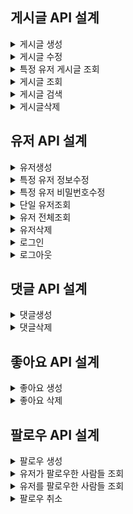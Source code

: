 ## 게시글 API 설계

<details>
<summary>게시글 생성</summary>

<!-- summary 아래 한칸 공백 두어야함 -->

## 00.개요<br>
URL : /posts<br>
HTTP METHOD : POST<br>
설명 : 게시글을 생성하는 API 입니다.<br>


## 01.요청(Request)
### 1.설명

|key|value|
|---|-----|
|Content-type|application/json

### 2. 예시
Content-type : application/json

## c.body

| 키        | 데이터타입  | 설명     |
|----------|--------|--------|
| title    | String | 게시글 제목 |
| content  | String | 게시글 내용 |


### 2. 요청예시
```json
{
   "title" : "오늘도 짜증난다.",
   "content" : "사랑합니다."
}
```

### 3. 응답(Response)
| 키             | 데이터타입  | 설명          |
|---------------|--------|-------------|
| postId        | long   | 생성된 게시글 식별자 |
| userName      | String | 사용자이름       |
| title         | String | 게시글 제목      |
| content       | String | 게시글 내용      |
| likesCount    | int    | 좋아요 수       |
| commentsCount | int    | 댓글 수        |
| createdAt     | LocalDateTime  | 생성날짜        |
| modifiedAt    | LocalDateTime  | 수정날짜  |

### 응답 예시
```json
{
     "postId ": 1,
     "userName" : "이형준",
     "title" : "오늘도 짜증난다.",
     "content" : "사랑합니다.",
     "likesCount" : 90,
     "commentsCount" : 20,
     "createdAt": "2025-05-28 11:06:54",
     "modifiedAt" : "2025-05-28 11:06:54"
}
```
### b. 생성 실패 응답

| 키       | 데이터타입  | 설명  |
|---------|--------|-----|
| status  | int    | 상태코드 |
| message | String | 에러관련 메시지 |

### 실패 응답 예시
```json
{
   "status" : "404",
  //title 없을때
   "message" : "제목을 작성해주세요.",
  //content 없을때
  "message" : "작성글을 작성해주세요."
}
```
</details>
<details>
<summary>게시글 수정</summary>

<!-- summary 아래 한칸 공백 두어야함 -->

## 00.개요<br>
URL : /posts/{postId}<br>
HTTP METHOD : PUT<br>
설명 : 게시글 정보를 수정하는 API입니다.<br>


## 01.요청(Request)
### 1.설명

|key|value|
|---|-----|
|Content-type|application/json

### 2. 예시
Content-type : application/json

## b. URL(경로 변수)

### 1.설명
| 키      | 데이터타입  | 설명      |
|--------|--------|---------|
| PostId | long    | 게시글 식별자 |

```json
localhost:8080/posts/{postId}
```

## c.body

### 1.설명
| 키        | 데이터타입 | 설명     |
|----------|-------|--------|
| title    | String | 게시글 제목 |
| content  | String | 게시글 내용 | 

### 2. 요청예시
```json
{
   "title" : "오늘도 짜증난다2",
   "content" : "사랑합니다2"
}
```

### 3. 응답(Response)
| 키            | 데이터타입  | 설명    |
|--------------|--------|-------|
| postId     | long   | 생성된 게시글 식별자 |
| userName     | String | 사용자이름 |
| title        | String | 게시글 제목 |
| content      | String | 게시글 내용 |
| likesCount   | int    | 좋아요 수 |
| commentsCount    | int    | 댓글 수  |
| createdAt | LocalDateTime  | 생성날짜  |
| modifiedAt | LocalDateTime  | 수정날짜  |

### 응답 예시
```json
{
     "postId" : 1,
     "userName": "이형준",
     "title": "오늘도 짜증난다2",
     "content": "사랑합니다2",
     "likesCount" : 90,
     "commentsCount" : 20,
     "createdAt": "2025-05-28 11:06:54",
     "modifiedAt": "2025-05-28 11:08:54"
}
```
### b. 수정 실패 응답

| 키       | 데이터타입  | 설명  |
|---------|--------|-----|
| status  | int    | 상태코드 |
| message | String | 에러관련 메시지 |

### 실패 응답 예시
```json
{
  //게시글이 없을 시
   "status" : "404",
   "message" : "게시글을 찾을 수 없습니다.",
  //유저가 없을시
   "status" : "403",
   "message" : "작성자만 게시글을 수정할 수 있습니다."
}
```
</details>
<details>
<summary>특정 유저 게시글 조회</summary>

<!-- summary 아래 한칸 공백 두어야함 -->

## 00.개요<br>
URL : /posts/{userId}<br>
HTTP METHOD : GET<br>
설명 : 특정 유저 게시글 정보를 조회하는 API입니다.<br>


## 01.요청(Request)
### 1.설명

|key|value|
|---|-----|
|Content-type|application/json

### 2. 예시
Content-type : application/json

## b. URl(경로 변수)

### 1.설명
| 키      | 데이터타입  | 설명     |
|--------|--------|--------|
| userId | long    | 게시글 식별자 |

```json
localhost:8080/posts/{userId}
```

### 3. 응답(Response)
| 키          | 데이터타입  | 설명          |
|------------|--------|-------------|
| postId     | long      | 생성한 게시글 식별자 |
| userName   | String | 사용자이름       |
| title      | String | 게시글 제목      |
| content    | String | 게시글 내용      |
| likesCount | int    | 좋아요 수       |
| commentsCount   | int    | 댓글 수        |
| createdAt  | LocalDateTime  | 생성날짜        |
| modifiedAt | LocalDateTime  | 수정날짜        |

### 응답 예시
```json
{
     "userId" : 1,
     "userName": "이형준",
     "title": "오늘도 짜증난다2",
     "content": "사랑합니다2",
     "likesCount" : 90,
     "commentsCount " : 20,
     "createdAt": "2025-05-28 11:06:54",
     "modifiedAt": "2025-05-28 11:08:54"
}
```
### b. 조회 실패 응답

| 키       | 데이터타입  | 설명  |
|---------|--------|-----|
| status  | int    | 상태코드 |
| message | String | 에러관련 메시지 |

### 실패 응답 예시
```json
{
   "status" : "404",
   "message" : "해당 유저가 존재하지 않습니다."
}
```
</details>
<details>
<summary>게시글 조회</summary>

<!-- summary 아래 한칸 공백 두어야함 -->

## 00.개요<br>
URL : /posts/page<br>
HTTP METHOD : GET<br>
설명 : 게시글 정보를 조회하는 API입니다.<br>


## 01.요청(Request)
### 1.설명

|key|value|
|---|-----|
|Content-type|application/json

### 2. 예시
Content-type : application/json

## b. URl(경로 변수)

### 1.설명
| 키      | 데이터타입  | 설명      |
|--------|--------|---------|
| page | int    | 페이지 수   |
| size | int    | 페이지 사이즈 |

```json
localhost:8080/posts/page
```

### 3. 응답(Response)
| 키             | 데이터타입     | 설명           |
|---------------|-----------|--------------|
| postId        | long      | 생성된 게시글 식별자  |
| userName      | String    | 사용자이름        |
| title         | String    | 게시글 제목       |
| content       | String    | 게시글 내용       |
| likesCount    | int       | 좋아요 수        |
| commentsCount  | int       | 댓글 수         |
| createdAt     | LocalDateTime | 생성날짜         |
| modifiedAt    | LocalDateTime | 수정날짜         |
| page          | int       | 현재 페이지 수     |
| size          | int       | 페이지 사이즈      |
| totalElements | int       | 모든 페이지 게시글 수 |
| totalPages    | int       | 모든 페이지 수     |

### 응답 예시
```json
   " contents" : [ {
     "postId": 1,
     "userName": "이형준",
     "title": "오늘도 짜증난다",
     "content": "사랑합니다",
     "likesCount" : 90,
     "commentsCount" : 20,
     "createdAt": "2025-05-28 11:06:54",
     "modifiedAt": "2025-05-28 11:08:54"
   },
   {
     "postId": 2,
     "userName": "이형준2",
     "title": "오늘도 짜증난다2",
     "content": "사랑합니다2",
     "likesCount" : 70,
     "commentsCount" : 20,
     "createdAt": "2025-05-28 11:06:54",
     "modifiedAt": "2025-05-28 11:08:54",
   }
],
   "page" : 1,
   "size" : 10,
   "totalElements" : 2,
   "totalPages" : 1
   }
```
</details>
<details>
<summary>게시글 검색</summary>

<!-- summary 아래 한칸 공백 두어야함 -->

## 00.개요<br>
URL : /posts?startDate=20250528&endDate=20250530 <br>
HTTP METHOD : GET<br>
설명 : 게시글 정보를 검색하는 API입니다.<br>


## 01.요청(Request)
### 1.설명

|key|value|
|---|-----|
|Content-type|application/json

### 2. 예시
Content-type : application/json

## b. URl(경로 변수)

### 1.설명
| 키      | 데이터타입  | 설명          |
|--------|--------|-------------|
| startDate | int    | 검색 범위 시작날짜  |
| endDate | int    | 검색 범위 마지막날짜 |

```json
localhost:8080/posts?startDate=20250528&endDate=20250530
```

### 3. 응답(Response)
| 키          | 데이터타입     | 설명          |
|------------|-----------|-------------|
| postId     | long      | 생성된 게시글 식별자 |
| userName   | String    | 사용자이름       |
| title      | String    | 게시글 제목      |
| content    | String    | 게시글 내용      |
| likesCount | int       | 좋아요 수       |
| commentsCount  | int       | 댓글 수        |
| createdAt  | LocalDateTime  | 생성날짜        |
| modifiedAt | LocalDateTime  | 수정날짜        |

### 응답 예시
```json

   "status" : 200,
   {
     "postId": 1,
     "userName": "이형준",
     "title": "오늘도 짜증난다",
     "content": "사랑합니다",
     "likesCount" : 90,
     "commentsCount" : 20,
     "createdAt": "2025-05-28 11:06:54",
     "modifiedAt ": "2025-05-30 11:10:55"
   },
   {
     "postId": 2,
     "userName": "이형준",
     "title": "오늘도 짜증난다2",
     "content": "사랑합니다2",
     "likesCount" : 70,
     "commentsCount" : 20,
     "createdAt": "2025-05-30 11:06:54",
     "modifiedAt ": "2025-05-30 11:10:55"
   }
```
</details>
<details>
<summary>게시글삭제</summary>

<!-- summary 아래 한칸 공백 두어야함 -->

## 00.개요<br>
URL : /posts/{postId}<br>
HTTP METHOD : DELETE<br>
설명 : 단일 게시글 정보를 삭제하는 API 입니다. <br>


## 01.요청(Request)
### 1.설명

|key|value|
|---|-----|
|Content-type|application/json

### 2. 예시
Content-type : application/json

## b. URL(경로 변수)

### 1.설명
| 키      | 데이터타입  | 설명      |
|--------|--------|---------|
| postId | long    | 게시글 식별자 |

```json
localhost:8080/posts/{postId}
```
### b. 생성 실패 응답

| 키       | 데이터타입  | 설명  |
|---------|--------|-----|
| status  | int    | 상태코드 |
| message | String | 에러관련 메시지 |

### 실패 응답 예시
```json
{
  //게시글이 없을시
   "status" : "404",
   "message" : "게시글을 찾을 수 없습니다.",
  //유저가 없을시
   "status" : "403",
   "message" : "작성자만 게시글을 수정할 수 있습니다."
}
```
</details>

## 유저 API 설계
<details>
<summary>유저생성</summary>

<!-- summary 아래 한칸 공백 두어야함 -->

## 00.개요<br>
URL : /users<br>
HTTP METHOD : POST<br>
설명 : 유저를 생성하는 API 입니다.<br>


## 01.요청(Request)
### 1.설명

|key|value|
|---|-----|
|Content-type|application/json

### 2. 예시
Content-type : application/json

## c.body

| 키        | 데이터타입 | 설명    |
|----------|-------|-------|
| userName | String | 사용자이름 |
| email    | String | 사용자 이메일 |
| password |String | 사용자 비밀번호 |

### 2. 요청예시
```json
{
   "userName" : "이형준",
   "email" : "xkrhd3@naver.com",
   "password" : 1234
}
```

### 3. 응답(Response)
| 키         | 데이터타입  | 설명         |
|-----------|--------|------------|
| id        | long   | 생성된 유저 식별자 |
| userName  | String | 사용자이름      |
| email     | String | 사용자 이메일   |
| createdAt  | Timestamp  | 생성날짜        |
| modifiedAt | Timestamp  | 수정날짜        |

### 응답 예시
```json
{
     "id": 1,
     "userName": "이형준",
     "email" : "xkrhd3@naver.com",
     "createdAt" : "2025-05-30 16:00:47",
     "modifiedAt" : "2025-05-30 16:00:47"
}
```
### b. 생성 실패 응답

| 키       | 데이터타입  | 설명  |
|---------|--------|-----|
| status  | int    | 상태코드 |
| message | String | 에러관련 메시지 |

### 실패 응답 예시
```json
{
  //유저이름&이메일&비밀번호 형식에 맞지 않을때
   "status" : "401",
   "message" : "형식을 준수해서 입력해야합니다.",
  //동일한 이메일 등록 시도 시
   "status" : "400",
   "message" : "이미 등록된 이메일입니다."
}
```
</details>
<details>
<summary>특정 유저 정보수정</summary>

<!-- summary 아래 한칸 공백 두어야함 -->

## 00.개요<br>
URL : /users/{userId}<br>
HTTP METHOD : PATCH<br>
설명 : 특정 유저 정보를 수정하는 API입니다.<br>


## 01.요청(Request)
### 1.설명

|key|value|
|---|-----|
|Content-type|application/json

### 2. 예시
Content-type : application/json

## b. URL(경로 변수)

### 1.설명
| 키       | 데이터타입  | 설명 |
|---------|--------|----|
| userId  | long    | 유저 식별자 |

```json
localhost:8080/users/{userId}
```

## c.body

### 1.설명
| 키        | 데이터타입 | 설명       |
|----------|-------|----------|
| userName| String | 사용자 이름   |
| email| String | 사용자 이메일  |
| Password| String | 사용자 비밀번호 |

### 2. 요청예시
```json
{
  "userName": "이형준",
  "email" : "xkrhd5@naver.com",
  "Password" : 12345
}
```

### 3. 응답(Response)
| 키           | 데이터타입  | 설명 |
|-------------|--------|----|
| id        | long   | 생성된 유저 식별자 |
| userName| String | 사용자 이름   |
| email| String | 사용자 이메일  |
| Password| String | 사용자 비밀번호 |

### 응답 예시
```json
{
    "id": 1,
    "userName": "이형준",
    "email" : "xkrhd5@naver.com"
}
```
### b. 수정 실패 응답

| 키       | 데이터타입  | 설명  |
|---------|--------|-----|
| status  | int    | 상태코드 |
| message | String | 에러관련 메시지 |

### 실패 응답 예시
```json
{
   "status" : "404",
   "message" : "해당 유저를 찾을 수 없습니다.",
  //인가 실패
   "status" : "403",
   "message" : "접근 권한이 없습니다."
}
```
</details>
<details>
<summary>특정 유저 비밀번호수정</summary>

<!-- summary 아래 한칸 공백 두어야함 -->

## 00.개요<br>
URL : /users/{userId}<br>
HTTP METHOD : PATCH<br>
설명 : 특정 유저 비밀번호를 수정하는 API입니다.<br>


## 01.요청(Request)
### 1.설명

|key|value|
|---|-----|
|Content-type|application/json

### 2. 예시
Content-type : application/json

## b. URL(경로 변수)

### 1.설명
| 키       | 데이터타입  | 설명 |
|---------|--------|----|
| userId  | int    | 유저 식별자 |

```json
localhost:8080/users/{userId}
```

## c.body

### 1.설명
| 키        | 데이터타입 | 설명         |
|----------|-------|------------|
| savePassword| String | 사용자 기존비밀번호 |
| changePassword| String | 사용자 수정비밀번호 |

### 2. 요청예시
```json
{
  "savePassword": 1234,
  "changePassword" : 12345
}
```

### 3. 응답(Response)
| 키         | 데이터타입  | 설명          |
|-----------|--------|-------------|
| message  | String | 비밀번호 수정 메시지 |

### 응답 예시
```json
{
  "수정 성공"
}
```
### b. 수정 실패 응답

| 키       | 데이터타입  | 설명  |
|---------|--------|-----|
| status  | int    | 상태코드 |
| message | String | 에러관련 메시지 |

### 실패 응답 예시
```json
{
   "status" : "404",
   "message" : "비밀번호가 일치하지 않습니다.",
  //인가 실패 
   "status" : "403",
   "message" : "접근 권한이 없습니다."
}
```
</details>
<details>
<summary>단일 유저조회</summary>

<!-- summary 아래 한칸 공백 두어야함 -->

## 00.개요<br>
URL : /users/{userId}<br>
HTTP METHOD : GET<br>
설명 : 단일 유저 정보를 조회하는 API입니다.<br>


## 01.요청(Request)
### 1.설명

|key|value|
|---|-----|
|Content-type|application/json

### 2. 예시
Content-type : application/json

## b. URL(경로 변수)

### 1.설명
| 키       | 데이터타입  | 설명 |
|---------|--------|----|
| userId  | long    | 유저 식별자 |

```json
localhost:8080/users/{userId}
```

### 3. 응답(Response)
| 키         | 데이터타입  | 설명         |
|-----------|--------|------------|
| id        | long   | 생성된 할일 식별자 |
| userName  | String | 사용자이름      |
| email     | String | 사용자 이메일    |

### 응답 예시
```json
{
     "id": 1,
     "userName" : "이형준",
     "email" : "xkrhd3@naver.com"
}
```
### b. 조회 실패 응답

| 키       | 데이터타입  | 설명  |
|---------|--------|-----|
| status  | int    | 상태코드 |
| message | String | 에러관련 메시지 |

### 실패 응답 예시
```json
{
   "status" : "404",
   "message" : "해당 유저를 찾을 수 없습니다."
}
```
</details>
<details>
<summary>유저 전체조회</summary>

<!-- summary 아래 한칸 공백 두어야함 -->

## 00.개요<br>
URL : /users<br>
HTTP METHOD : GET<br>
설명 : 유저 전체정보를 조회하는 API입니다.<br>


## 01.요청(Request)
### 1.설명

|key|value|
|---|-----|
|Content-type|application/json

### 2. 예시
Content-type : application/json

### 3. 응답(Response)
| 키         | 데이터타입  | 설명 |
|-----------|--------|----|
| id        | long   | 생성된 할일 식별자 |
| userName  | String | 사용자이름 |
| email     | String | 사용자 이메일 |

### 응답 예시
```json

{
   "id": 1,
   "userName" : "이형준",
   "email" : "xkrhd3@naver.com"
},
{
   "id": 2,
   "userName" : "이형준2",
   "email" : "xkrhd4@naver.com"
}
```
### b. 조회 실패 응답

| 키       | 데이터타입  | 설명  |
|---------|--------|-----|
| status  | int    | 상태코드 |
| message | String | 에러관련 메시지 |

### 실패 응답 예시
```json
{
   "status" : "404",
   "message" : "유저를 찾을 수 없습니다."
}
```
</details>
<details>
<summary>유저삭제</summary>

<!-- summary 아래 한칸 공백 두어야함 -->

## 00.개요<br>
URL : /users/{userId}<br>
HTTP METHOD : DELETE<br>
설명 : 단일 유저 정보를 삭제하는 API 입니다. <br>


## 01.요청(Request)
### 1.설명

|key|value|
|---|-----|
|Content-type|application/json

### 2. 예시
Content-type : application/json

## b. URL(경로 변수)

### 1.설명
| 키      | 데이터타입  | 설명 |
|--------|--------|----|
| userId | bigint    | 유저 식별자 |

```json
localhost:8080/schedule/{userId}
```

### b. 삭제 실패 응답

| 키       | 데이터타입  | 설명  |
|---------|--------|-----|
| status  | int    | 상태코드 |
| message | String | 에러관련 메시지 |

### 실패 응답 예시
```json
{
   "status" : "404",
   "message" : "유저를 찾을 수 없습니다."
}
```
</details>
<details>
<summary>로그인</summary>

<!-- summary 아래 한칸 공백 두어야함 -->

## 00.개요<br>
URL : /users/login<br>
HTTP METHOD : GET<br>
설명 : 유저 정보로 로그인하는 API입니다.<br>


## 01.요청(Request)
### 1.설명

|key|value|
|---|-----|
|Content-type|application/json

### 2. 예시
Content-type : application/json

## b. URL(경로 변수)

### 1.설명
| 키       | 데이터타입 | 설명  |
|---------|-----|-----|
| login  | String   | 로그인 |

```json
localhost:8080/users/login
```

## c.body

### 1.설명
| 키   | 데이터타입 | 설명      |
|-----|-----|---------|
| email |  String   | 유저 이메일  |
| Password    | String    | 유저 비밀번호 | 

### 2. 요청예시
```json
{
  "username" : "이형준",
  "Password" : 1234
}
```

### 3. 응답(Response)
| 키         | 데이터타입  | 설명         |
|-----------|--------|------------|
| message  | String | 로그인 메시지    |

### 응답 예시
```json
{
     "로그인에 성공했습니다."
}
```
### b. 로그인 실패 응답

| 키       | 데이터타입  | 설명  |
|---------|--------|-----|
| status  | int    | 상태코드 |
| message | String | 에러관련 메시지 |

### 실패 응답 예시
```json
{
   "status" : "400",
  //비밀번호&이메일 불일치
   "message" : "비밀번호나 이메일이 일치하지 않습니다."
}
```
</details>
<details>
<summary>로그아웃</summary>

<!-- summary 아래 한칸 공백 두어야함 -->

## 00.개요<br>
URL : /users/logout/{userId}<br>
HTTP METHOD : GET<br>
설명 : 유저 정보로 로그아웃하는 API입니다.<br>


## 01.요청(Request)
### 1.설명

|key|value|
|---|-----|
|Content-type|application/json

### 2. 예시
Content-type : application/json

## b.  URL(경로 변수)

### 1.설명
| 키       | 데이터타입  | 설명 |
|---------|--------|----|
| userId  | long    | 유저 식별자 |

```json
localhost:8080/users/logout/{userId}
```

### 3. 응답(Response)
| 키         | 데이터타입  | 설명       |
|-----------|--------|----------|
| message  | String | 로그아웃 메시지 |

### 응답 예시
```json
{
  "로그아웃에 성공했습니다."
}
```
### b. 로그아웃 실패 응답

| 키       | 데이터타입  | 설명  |
|---------|--------|-----|
| status  | int    | 상태코드 |
| message | String | 에러관련 메시지 |

### 실패 응답 예시
```json
{
   "status" : "404",
   "message" : "유저를 찾을 수 없습니다."
}
```
</details>

## 댓글 API 설계

<details>
<summary>댓글생성</summary>

<!-- summary 아래 한칸 공백 두어야함 -->

## 00.개요<br>
URL : /comments<br>
HTTP METHOD : POST<br>
설명 : 댓글를 생성하는 API 입니다.<br>


## 01.요청(Request)
### 1.설명

|key|value|
|---|-----|
|Content-type|application/json

### 2. 예시
Content-type : application/json

## c.body

| 키               | 데이터타입 | 설명 |
|-----------------|-------|----|
| commentContents | String | 댓글 |

### 2. 요청예시
```json
{
   "commentContents" : "스프링 어렵다...인생"
}
```

### 3. 응답(Response)
| 키      | 데이터타입  | 설명        |
|--------|--------|-----------|
| id     | long | 댓글 고유 식별자 |
| Comment |String| 생성 댓글     |

### 응답 예시
```json
{
     "id" : 1,
     "Comment" : "스프링 어렵다...인생"
}
```
### b. 생성 실패 응답

| 키       | 데이터타입  | 설명  |
|---------|--------|-----|
| status  | int    | 상태코드 |
| message | String | 에러관련 메시지 |

### 실패 응답 예시
```json
{
   "status" : "404",
   "message" : "댓글을 찾을 수 없습니다."
}
```
</details>
<details>
<summary>댓글삭제</summary>

<!-- summary 아래 한칸 공백 두어야함 -->

## 00.개요<br>
URL : /comments/{commentid}<br>
HTTP METHOD : DELETE<br>
설명 : 단일 댓글 정보를 삭제하는 API 입니다. <br>


## 01.요청(Request)
### 1.설명

|key|value|
|---|-----|
|Content-type|application/json

### 2. 예시
Content-type : application/json

## b. URL(경로 변수)

### 1.설명
| 키       | 데이터타입  | 설명 |
|---------|--------|----|
| commentid  | long    | 유저 식별자 |

```json
localhost:8080/comments/{commentid}
```

### b. 삭제 실패 응답

| 키       | 데이터타입  | 설명  |
|---------|--------|-----|
| status  | int    | 상태코드 |
| message | String | 에러관련 메시지 |

### 실패 응답 예시
```json
{
   "status" : "404",
   "message" : "댓글을 찾을 수 없습니다."
}
```
</details>

## 좋아요 API 설계

<details>
<summary>좋아요 생성</summary>

<!-- summary 아래 한칸 공백 두어야함 -->

## 00.개요<br>
URL : /likes<br>
HTTP METHOD : POST<br>
설명 : 좋아요를 생성하는 API 입니다.<br>


## 01.요청(Request)
### 1.설명

|key|value|
|---|-----|
|Content-type|application/json

### 2. 예시
Content-type : application/json

## c.body

| 키               | 데이터타입 | 설명  |
|-----------------|-------|-----|
| likeCount | Long   | 좋아요 |

### 2. 요청예시
```json
{
   "likeCount" : 999999
}
```

### 3. 응답(Response)
| 키       | 데이터타입  | 설명         |
|---------|--------|------------|
| id           | Long | 좋아요 고유 식별자 | 
| likeCount   | Long   | 좋아요        |


### 응답 예시
```json
{
     "id" : 1,
     "likeCount" : 999999
}
```
### b. 생성 실패 응답

| 키       | 데이터타입  | 설명  |
|---------|--------|-----|
| status  | int    | 상태코드 |
| message | String | 에러관련 메시지 |

### 실패 응답 예시
```json
{
   "status" : "404",
   "message" : "좋아요를 찾을 수 없습니다."
}
```
</details>
<details>
<summary>좋아요 삭제</summary>

<!-- summary 아래 한칸 공백 두어야함 -->

## 00.개요<br>
URL : /likes/{likeId}<br>
HTTP METHOD : DELETE<br>
설명 : 좋아요를 삭제하는 API 입니다. <br>


## 01.요청(Request)

### 1.설명

|key|value|
|---|-----|
|Content-type|application/json

### 2. 예시
Content-type : application/json

## b. URL(경로 변수)

### 1.설명
| 키       | 데이터타입  | 설명 |
|---------|--------|----|
| likeId  | Long    | 유저 식별자 |

### 2. 요청예시
```json
localhost:8080/likes/{likeId}
```
### b. 삭제 실패 응답

| 키       | 데이터타입  | 설명  |
|---------|--------|-----|
| status  | int    | 상태코드 |
| message | String | 에러관련 메시지 |

### 실패 응답 예시
```json
{
   "status" : "404",
   "message" : "좋아요를 찾을 수 없습니다."
}
```
</details>

## 팔로우 API 설계

<details>
<summary>팔로우 생성</summary>

<!-- summary 아래 한칸 공백 두어야함 -->

## 00.개요<br>
URL : /follows/{targetUserId}<br>
HTTP METHOD : POST<br>
설명 : 팔로우를 생성하는 API 입니다.<br>


## 01.요청(Request)
### 1.설명

|key|value|
|---|-----|
|Content-type|application/json

### 2. 예시
Content-type : application/json

## b. URL(경로 변수)

### 1.설명
| 키            | 데이터 타입 | 설명          |
|---------------|--------------|-------------|
| targetUserId  | Long         | 팔로우할 유저의 Id |

### 2. 요청예시
```json
localhost:8080/follows/{targetUserId}
```

### 3. 응답(Response)
| 키      | 데이터타입  | 설명         |
|--------|--------|------------|
| follow | String   | 팔로우 상태 메시지 |


### 응답 예시
```json
{
     "follow" : "팔로우 성공하였습니다."
}
```
### b. 생성 실패 응답

| 키       | 데이터타입  | 설명  |
|---------|--------|-----|
| status  | int    | 상태코드 |
| message | String | 에러관련 메시지 |

### 실패 응답 예시
```json
{
   "status" : "404",
   "message" : "팔로우를 할 수 없는 유저입니다."
}
```
</details>
<details>
<summary>유저가 팔로우한 사람들 조회</summary>

<!-- summary 아래 한칸 공백 두어야함 -->

## 00.개요<br>
URL : /follows/following<br>
HTTP METHOD : GET<br>
설명 : 유저가 팔로우한 사람들을 조회하는 API 입니다. <br>


## 01.요청(Request)
### 1.설명

|key|value|
|---|-----|
|Content-type|application/json

### 2. 예시
Content-type : application/json

## b. URL (경로 변수)

### 1.설명
| 키       | 데이터타입  | 설명      |
|---------|--------|---------|
| following  | String | 팔로우한 사람 |

```json
localhost:8080/follow/following
```

### 3. 응답(Response)
| 키 | 데이터타입 | 설명         |
|--|------|------------|
| username1 | String     | 팔로우한 유저    |
| username2 | String     | 팔로우한 유저    |
| username3 | String     | 팔로우한 유저    |

### 응답 예시
```json
{
    "username1" : "홍길동",
    "username2" : "이형준",
    "username3" : "아기공룡둘리"
}
```
### b. 조회 실패 응답

| 키       | 데이터타입  | 설명  |
|---------|--------|-----|
| status  | int    | 상태코드 |
| message | String | 에러관련 메시지 |

### 실패 응답 예시
```json
{
   "status" : "404",
   "message" : "팔로우한 사람이 없습니다."
}
```
</details>
<details>
<summary>유저를 팔로우한 사람들 조회</summary>

<!-- summary 아래 한칸 공백 두어야함 -->

## 00.개요<br>
URL : /follows/followers<br>
HTTP METHOD : GET<br>
설명 : 유저를 팔로우한 사람들을 조회하는 API 입니다. <br>


## 01.요청(Request)
### 1.설명

|key|value|
|---|-----|
|Content-type|application/json

### 2. 예시
Content-type : application/json

## b. URL(경로 변수)

### 1.설명
| 키       | 데이터타입  | 설명      |
|---------|--------|---------|
| followers  | String | 팔로우한 유저 |

```json
localhost:8080/follows/followers
```

### 3. 응답(Response)
| 키 | 데이터타입 | 설명         |
|--|------|------------|
| username1 | String     | 팔로우한 유저    |
| username2 | String     | 팔로우한 유저    |
| username3 | String     | 팔로우한 유저    |


### 응답 예시
```json
{
    "username1" : "길동",
    "username2" : "형준",
    "username3" : "아기공룡희동이"
  }
}
```
### b. 조회 실패 응답

| 키       | 데이터타입  | 설명  |
|---------|--------|-----|
| status  | int    | 상태코드 |
| message | String | 에러관련 메시지 |

### 실패 응답 예시
```json
{
   "status" : "404",
   "message" : "팔로우한 사람이 없습니다."
}
```
</details>
<details>
<summary>팔로우 취소</summary>

<!-- summary 아래 한칸 공백 두어야함 -->

## 00.개요<br>
URL : /follows/{followId}<br>
HTTP METHOD : DELETE<br>
설명 : 단일 댓글 정보를 삭제하는 API 입니다. <br>


## 01.요청(Request)
### 1.설명

|key|value|
|---|-----|
|Content-type|application/json

### 2. 예시
Content-type : application/json

## b. Param(파라미터 값이 필요한 경우)

### 1.설명
| 키       | 데이터타입  | 설명      |
|---------|--------|---------|
| followId  | Long | 팔로우 식별자 |

```json
localhost:8080/follows/{followId}
```

### 3. 응답(Response)
| 키 | 데이터타입 | 설명         |
|--|------|------------|
| follow | String     | 팔로우 상태 메시지 |

### 응답 예시
```json
{
    "follow" : "팔로우 취소하였습니다."
}
```
### b. 생성 실패 응답

| 키       | 데이터타입  | 설명  |
|---------|--------|-----|
| status  | int    | 상태코드 |
| message | String | 에러관련 메시지 |

### 실패 응답 예시
```json
{
   "status" : "404",
   "message" : "팔로우한 사람이 없습니다."
}
```
</details>

